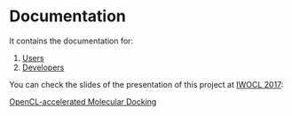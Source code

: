 # Documentation

It contains the documentation for:

1. [Users](readme_users.md)
2. [Developers](readme_developers.md)

You can check the slides of the presentation of this project at [IWOCL 2017](http://www.iwocl.org/): 

[OpenCL-accelerated Molecular Docking](doc/presentation/IWOCL2017_MolecularDocking_online_version.pdf)
